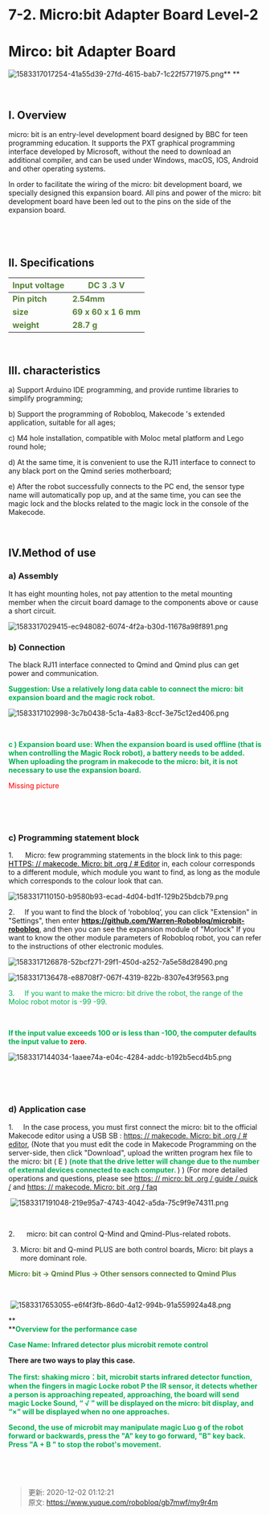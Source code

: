 # 7-2. Micro:bit Adapter Board Level-2

# Mirco: bit Adapter Board
![1583317017254-41a55d39-27fd-4615-bab7-1c22f5771975.png](./img/Pr4xPe8Gh3naqNed/1583317017254-41a55d39-27fd-4615-bab7-1c22f5771975-850946.png)** **



 

## I. Overview
micro: bit is an entry-level development board designed by BBC for teen programming education. It supports the PXT graphical programming interface developed by Microsoft, without the need to download an additional compiler, and can be used under Windows, macOS, IOS, Android and other operating systems.

In order to facilitate the wiring of the micro: bit development board, we specially designed this expansion board. All pins and power of the micro: bit development board have been led out to the pins on the side of the expansion board.**<font style="color:red;"> </font>**

## <font style="color:red;"> </font>
## Ⅱ. Specifications
| **<font style="color:#538135;">Input   voltage</font>** | **<font style="color:#538135;">DC 3 .3   V</font>** |
| --- | --- |
| **<font style="color:#538135;">Pin   pitch</font>** | **<font style="color:#538135;">2.54mm</font>** |
| **<font style="color:#538135;">size</font>** | **<font style="color:#538135;">69 x 60   x 1 6 mm</font>** |
| **<font style="color:#538135;">weight</font>** | **<font style="color:#538135;">28.7 g</font>** |


<font style="color:white;"> </font>

## Ⅲ. characteristics
a) Support Arduino IDE programming, and provide runtime libraries to simplify programming;

b) Support the programming of Robobloq, Makecode 's extended application, suitable for all ages;

c) M4 hole installation, compatible with Moloc metal platform and Lego round hole;

d) At the same time, it is convenient to use the RJ11 interface to connect to any black port on the Qmind series motherboard;

e) After the robot successfully connects to the PC end, the sensor type name will automatically pop up, and at the same time, you can see the magic lock and the blocks related to the magic lock in the console of the Makecode.

 

## Ⅳ.Method of use
### a) Assembly    
It has eight mounting holes, not pay attention to the metal mounting member when the circuit board damage to the components above or cause a short circuit.

![1583317029415-ec948082-6074-4f2a-b30d-11678a98f891.png](./img/Pr4xPe8Gh3naqNed/1583317029415-ec948082-6074-4f2a-b30d-11678a98f891-044941.png)

### b) Connection    
The black RJ11 interface connected to Qmind and Qmind plus can get power and communication.

**<font style="color:#00B050;">Suggestion: Use a relatively long data cable to connect the micro: bit expansion board and the magic rock robot.</font>**

![1583317102998-3c7b0438-5c1a-4a83-8ccf-3e75c12ed406.png](./img/Pr4xPe8Gh3naqNed/1583317102998-3c7b0438-5c1a-4a83-8ccf-3e75c12ed406-759685.png)

 

**<font style="color:#00B050;">c ) Expansion board use: When the expansion board is used offline (that is when controlling the Magic Rock robot), a battery needs to be added. When uploading the program in makecode to the micro: bit, it is not necessary to use the expansion board.</font>**

<font style="color:red;">Missing picture</font>

<font style="color:red;"> </font>

<font style="color:red;"> </font>

### c) Programming statement block
1.      Micro: few programming statements in the block link to this page: [<font style="color:black;">HTTPS: // makecode. Micro: bit .org / # Editor</font>](https://translate.google.com/translate?hl=zh-CN&prev=_t&sl=auto&tl=en&u=https://makecode.microbit.org/%23editor#editor) in, each colour corresponds to a different module, which module you want to find, as long as the module which corresponds to the colour look that can.

 ![1583317110150-b9580b93-ecad-4d04-bd1f-129b25bdcb79.png](./img/Pr4xPe8Gh3naqNed/1583317110150-b9580b93-ecad-4d04-bd1f-129b25bdcb79-535524.png)

2.     If you want to find the block of ‘robobloq’, you can click "Extension" in "Settings", then enter **<font style="color:#00B050;">https://github.com/Warren-Robobloq/microbit-robobloq</font>**, and then you can see the expansion module of "Morlock" If you want to know the other module parameters of Robobloq robot, you can refer to the instructions of other electronic modules.

![1583317126878-52bcf271-29f1-450d-a252-7a5e58d28490.png](./img/Pr4xPe8Gh3naqNed/1583317126878-52bcf271-29f1-450d-a252-7a5e58d28490-769011.png)

![1583317136478-e88708f7-067f-4319-822b-8307e43f9563.png](./img/Pr4xPe8Gh3naqNed/1583317136478-e88708f7-067f-4319-822b-8307e43f9563-205033.png)





<font style="color:#00B050;">3.     </font><font style="color:#00B050;">If you want to make the micro: bit drive the robot, the range of the Moloc robot motor is -99 -99.</font>

<font style="color:#00B050;"> </font>

**<font style="color:#00B050;">If the input value exceeds 100 or is less than -100, the computer defaults the input value to </font>****<font style="color:red;">zero</font>****<font style="color:#00B050;">.</font>**

![1583317144034-1aaee74a-e04c-4284-addc-b192b5ecd4b5.png](./img/Pr4xPe8Gh3naqNed/1583317144034-1aaee74a-e04c-4284-addc-b192b5ecd4b5-252785.png)

 

             

### d) Application case    
1.     In the case process, you must first connect the micro: bit to the official Makecode editor using a USB SB : [https: // makecode. ](https://translate.google.com/translate?hl=zh-CN&prev=_t&sl=auto&tl=en&u=https://makecode.microbit.org/%23editor#editor)[Micro: bit ](https://translate.google.com/translate?hl=zh-CN&prev=_t&sl=auto&tl=en&u=https://makecode.microbit.org/%23editor#editor)[.org / # editor](https://translate.google.com/translate?hl=zh-CN&prev=_t&sl=auto&tl=en&u=https://makecode.microbit.org/%23editor#editor), (Note that you must edit the code in Makecode Programming on the server-side, then click "Download", upload the written program hex file to the micro: bit ( E ) **<font style="color:#00B050;">(note that the drive letter will change due to the number of external devices connected to each computer. </font>**) ) (For more detailed operations and questions, please see [https: // ](https://translate.google.com/translate?hl=zh-CN&prev=_t&sl=auto&tl=en&u=https://microbit.org/guide/quick/)[micro: bit ](https://translate.google.com/translate?hl=zh-CN&prev=_t&sl=auto&tl=en&u=https://microbit.org/guide/quick/)[.org / guide / quick /](https://translate.google.com/translate?hl=zh-CN&prev=_t&sl=auto&tl=en&u=https://microbit.org/guide/quick/) and [https: // makecode. ](https://translate.google.com/translate?hl=zh-CN&prev=_t&sl=auto&tl=en&u=https://makecode.microbit.org/faq)[Micro: bit ](https://translate.google.com/translate?hl=zh-CN&prev=_t&sl=auto&tl=en&u=https://makecode.microbit.org/faq)[.org / faq](https://translate.google.com/translate?hl=zh-CN&prev=_t&sl=auto&tl=en&u=https://makecode.microbit.org/faq)

 ![1583317191048-219e95a7-4743-4042-a5da-75c9f9e74311.png](./img/Pr4xPe8Gh3naqNed/1583317191048-219e95a7-4743-4042-a5da-75c9f9e74311-022423.png)

 

2.      micro: bit can control Q-Mind and Qmind-Plus-related robots.

3. Micro: bit and Q-mind PLUS are both control boards, Micro: bit plays a more dominant role. 

**<font style="color:#538135;">Micro: bit </font>****<font style="color:#538135;">→</font>****<font style="color:#538135;"> Qmind Plus </font>****<font style="color:#538135;">→</font>****<font style="color:#538135;"> Other sensors connected to Qmind Plus </font>**

**<font style="color:#538135;"> </font>**

**<font style="color:#385623;"> </font>**



 ![1583317653055-e6f4f3fb-86d0-4a12-994b-91a559924a48.png](./img/Pr4xPe8Gh3naqNed/1583317653055-e6f4f3fb-86d0-4a12-994b-91a559924a48-326858.png)

**<font style="color:#00B050;"></font>**

**  
****<font style="color:#00B050;">Overview for the performance case</font>**

**<font style="color:#00B050;">Case Name: Infrared detector plus microbit remote control </font>**

**There are two ways to play this case.**

**<font style="color:#00B050;">The first: shaking micro</font>****<font style="color:#00B050;">：</font>****<font style="color:#00B050;">bit, microbit starts infrared detector function, when the fingers in magic Locke robot P the IR sensor, it detects whether a person is approaching repeated, approaching, the board will send magic Locke Sound, </font>****<font style="color:#00B050;">“ √ ”</font>****<font style="color:#00B050;"> will be displayed on the micro: bit display, and </font>****<font style="color:#00B050;">“×”</font>****<font style="color:#00B050;"> will be displayed when no one approaches.</font>**

**<font style="color:#00B050;">Second, the use of microbit may manipulate magic Luo g of the robot forward or backwards, press the "A" key to go forward, "B" key back. Press "A + B " to stop the robot's movement.</font>**

 

 



> 更新: 2020-12-02 01:12:21  
> 原文: <https://www.yuque.com/robobloq/gb7mwf/my9r4m>